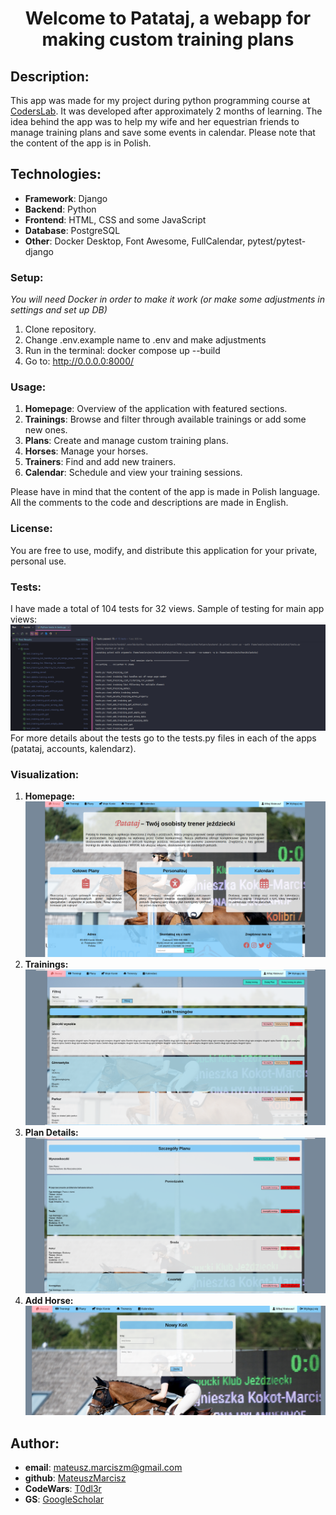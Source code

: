 <h1 align="center"> Welcome to <strong>Patataj</strong>, a webapp for making custom training plans</h1>

## Description:

This app was made for my project during python programming course at [CodersLab](https://github.com/CodersLab). It was developed after approximately 2 months of learning.
The idea behind the app was to help my wife and her equestrian friends to manage training plans and save some events in calendar. Please note that the content of the app is in Polish.


## Technologies:

- **Framework**: Django
- **Backend**: Python
- **Frontend**: HTML, CSS and some JavaScript
- **Database**: PostgreSQL
- **Other**: Docker Desktop, Font Awesome, FullCalendar, pytest/pytest-django


### Setup:
<i>You will need Docker in order to make it work (or make some adjustments in settings and set up DB)</i>
1. Clone repository.
2. Change .env.example name to .env and make adjustments
3. Run in the terminal: docker compose up --build
4. Go to: http://0.0.0.0:8000/



### Usage:
1. **Homepage**: Overview of the application with featured sections.
2. **Trainings**: Browse and filter through available trainings or add some new ones.
3. **Plans**: Create and manage custom training plans.
4. **Horses**: Manage your horses.
5. **Trainers**: Find and add new trainers.
6. **Calendar**: Schedule and view your training sessions.
<p>
Please have in mind that the content of the app is made in Polish language. All the comments to the code and descriptions are made in English.
</p>

### License:
You are free to use, modify, and distribute this application for your private, personal use.


### Tests:
I have made a total of 104 tests for 32 views. Sample of testing for main app views:
![tests](visualization/tests.png)
For more details about the tests go to the tests.py files in each of the apps (patataj, accounts, kalendarz).

### Visualization:
1. **Homepage:**
![Homepage](visualization/Homepage.png)
2. **Trainings:**
![Trainings](visualization/Trainings.png)
3. **Plan Details:**
![TrainingPlan](visualization/TrainingPlanDetails.png)
4. **Add Horse:**
![AddHorse](visualization/AddHorse.png)


## Author:
- **email**: mateusz.marciszm@gmail.com
- **github**: [MateuszMarcisz](https://github.com/MateuszMarcisz)
- **CodeWars**: [T0dl3r](https://www.codewars.com/users/T0dl3r)
- **GS**: [GoogleScholar](https://scholar.google.com/citations?user=QW3tlewAAAAJ&hl=en)

